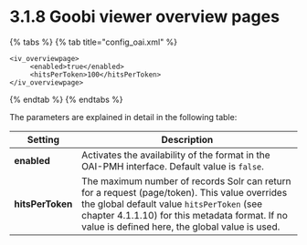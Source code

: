 # 3.1.8 Goobi viewer overview pages

{% tabs %}
{% tab title="config_oai.xml" %}
```markup
<iv_overviewpage>
     <enabled>true</enabled>
     <hitsPerToken>100</hitsPerToken>
</iv_overviewpage>
```
{% endtab %}
{% endtabs %}

The parameters are explained in detail in the following table:

| Setting          | Description                                                                                                                                                                                                                                    |
| ---------------- | ---------------------------------------------------------------------------------------------------------------------------------------------------------------------------------------------------------------------------------------------- |
| **enabled**      | Activates the availability of the format in the OAI-PMH interface. Default value is `false`.                                                                                                                                                   |
| **hitsPerToken** | The maximum number of records Solr can return for a request (page/token). This value overrides the global default value `hitsPerToken` (see chapter 4.1.1.10) for this metadata format. If no value is defined here, the global value is used. |
